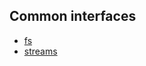 
## Common interfaces

* [fs](http://nodejs.org/api/fs.html)
* [streams](http://nodejs.org/api/stream.html)

